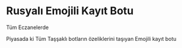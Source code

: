# Rusyalı Emojili Kayıt Botu

Tüm Eczanelerde

Piyasada ki Tüm Taşşaklı botların özeliklerini taşıyan Emojili kayıt botu
